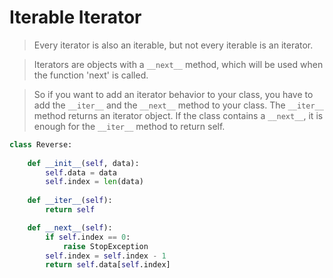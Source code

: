 # Iterable Iterator

> Every iterator is also an iterable, but not every iterable is an iterator.

> Iterators are objects with a `__next__` method, which will be used when
> the function 'next' is called.

> So if you want to add an iterator behavior to your class, you have to
> add the `__iter__` and the `__next__` method to your class. The `__iter__`
> method returns an iterator object. If the class contains a `__next__`, it
> is enough for the `__iter__` method to return self.

```python
class Reverse:
    
    def __init__(self, data):
        self.data = data
        self.index = len(data)
    
    def __iter__(self):
        return self

    def __next__(self):
        if self.index == 0:
            raise StopException
        self.index = self.index - 1
        return self.data[self.index]

```
